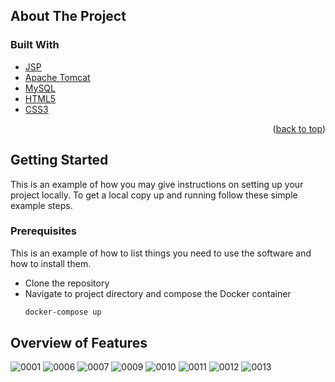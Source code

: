 <!-- ABOUT THE PROJECT -->
## About The Project




### Built With

* [JSP](https://nextjs.org/)
* [Apache Tomcat](https://reactjs.org/)
* [MySQL](https://vuejs.org/)
* [HTML5](https://angular.io/)
* [CSS3](https://svelte.dev/)


<p align="right">(<a href="#top">back to top</a>)</p>

<!-- GETTING STARTED -->
## Getting Started

This is an example of how you may give instructions on setting up your project locally.
To get a local copy up and running follow these simple example steps.

### Prerequisites

This is an example of how to list things you need to use the software and how to install them.
* Clone the repository
* Navigate to project directory and compose the Docker container
  ```sh
  docker-compose up
  ```

## Overview of Features

![0001](https://user-images.githubusercontent.com/28748883/134860675-820e8124-9c98-417c-830c-e90d3de6607f.jpg)
![0006](https://user-images.githubusercontent.com/28748883/134861072-f71a4dc8-e95d-4646-ac14-9a6d2fb3551a.jpg)
![0007](https://user-images.githubusercontent.com/28748883/134861180-23ae37fb-88b7-4ffd-920c-d6ae04b0b885.jpg)
![0009](https://user-images.githubusercontent.com/28748883/134861234-6fad7776-27fb-435b-ac16-3825f6cf4fd8.jpg)
![0010](https://user-images.githubusercontent.com/28748883/134861237-dbd91eb7-b61b-456b-a938-fb3449c43192.jpg)
![0011](https://user-images.githubusercontent.com/28748883/134861240-69979a36-7e67-457a-aa66-28bc11922f41.jpg)
![0012](https://user-images.githubusercontent.com/28748883/134861243-e0725d35-984f-4a91-8c44-702cb3201ce7.jpg)
![0013](https://user-images.githubusercontent.com/28748883/134861245-f8380ac0-cab3-401d-97e3-a16aba5b12ed.jpg)
